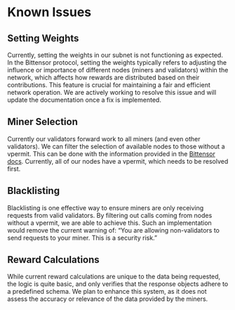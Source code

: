# Known Issues

## Setting Weights

Currently, setting the weights in our subnet is not functioning as expected. In the Bittensor protocol, setting the weights typically refers to adjusting the influence or importance of different nodes (miners and validators) within the network, which affects how rewards are distributed based on their contributions. This feature is crucial for maintaining a fair and efficient network operation. We are actively working to resolve this issue and will update the documentation once a fix is implemented.

## Miner Selection

Currently our validators forward work to all miners (and even other validators). We can filter the selection of available nodes to those without a vpermit. This can be done with the information provided in the [Bittensor docs](https://docs.bittensor.com/subnets/register-validate-mine#validator-permit). Currently, all of our nodes have a vpermit, which needs to be resolved first.

## Blacklisting

Blacklisting is one effective way to ensure miners are only receiving requests from valid validators. By filtering out calls coming from nodes without a vpermit, we are able to achieve this. Such an implementation would remove the current warning of: “You are allowing non-validators to send requests to your miner. This is a security risk.”

## Reward Calculations

While current reward calculations are unique to the data being requested, the logic is quite basic, and only verifies that the response objects adhere to a predefined schema. We plan to enhance this system, as it does not assess the accuracy or relevance of the data provided by the miners.
